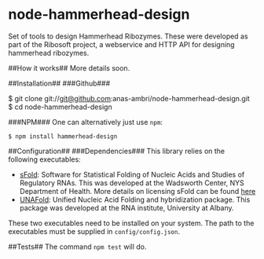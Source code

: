 node-hammerhead-design
======================

Set of tools to design Hammerhead Ribozymes. These were developed as part of the Ribosoft project, a webservice and HTTP API for designing hammerhead ribozymes.

##How it works##
More details soon.

##Installation##
###Github###

   $ git clone git://git@github.com:anas-ambri/node-hammerhead-design.git
   $ cd node-hammerhead-design
	

###NPM###
One can alternatively just use `npm`:

    $ npm install hammerhead-design

##Configuration##
###Dependencies###
This library relies on the following executables:

- [sFold](http://sfold.wadsworth.org/cgi-bin/index.pl): Software for Statistical Folding of Nucleic Acids and Studies of Regulatory RNAs. This was developed at the Wadsworth Center, NYS Department of Health. More details on licensing sFold can be found [here](http://sfold.wadsworth.org/SFOLD-EXE-ACADEMIC.html)
- [UNAFold](http://mfold.rna.albany.edu/): Unified Nucleic Acid Folding and hybridization package. This package was developed at the RNA institute, University at Albany.

These two executables need to be installed on your system. The path to the executables must be supplied in `config/config.json`.

##Tests##
The command `npm test` will do.